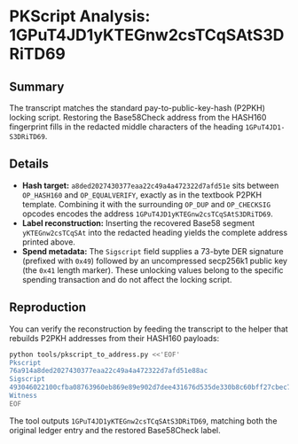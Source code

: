 # PKScript Analysis: 1GPuT4JD1yKTEGnw2csTCqSAtS3DRiTD69

## Summary
The transcript matches the standard pay-to-public-key-hash (P2PKH) locking
script.  Restoring the Base58Check address from the HASH160 fingerprint fills in
the redacted middle characters of the heading `1GPuT4JD1-S3DRiTD69`.

## Details
- **Hash target:** `a8ded2027430377eaa22c49a4a472322d7afd51e` sits between
  `OP_HASH160` and `OP_EQUALVERIFY`, exactly as in the textbook P2PKH template.
  Combining it with the surrounding `OP_DUP` and `OP_CHECKSIG` opcodes encodes
  the address `1GPuT4JD1yKTEGnw2csTCqSAtS3DRiTD69`.
- **Label reconstruction:** Inserting the recovered Base58 segment
  `yKTEGnw2csTCqSAt` into the redacted heading yields the complete address
  printed above.
- **Spend metadata:** The `Sigscript` field supplies a 73-byte DER signature
  (prefixed with `0x49`) followed by an uncompressed secp256k1 public key (the
  `0x41` length marker).  These unlocking values belong to the specific spending
  transaction and do not affect the locking script.

## Reproduction
You can verify the reconstruction by feeding the transcript to the helper that
rebuilds P2PKH addresses from their HASH160 payloads:

```bash
python tools/pkscript_to_address.py <<'EOF'
Pkscript
76a914a8ded2027430377eaa22c49a4a472322d7afd51e88ac
Sigscript
493046022100cfba08763960eb869e89e902d7dee431676d535de330b8c60bff27cbec7d4a23022100db7c77006721ae1792469307c4d5bc57c0025d5bc1af29d86e4c24c742f604ed014104f957acb238ebbb0e53c09ef17288a03cbee85d86f76d437da8e67d7301a401b6fa7252092c1875f22229ab1bc03c599dcc4c2c0125bb4635a27a6167445c6cdd
Witness
EOF
```

The tool outputs `1GPuT4JD1yKTEGnw2csTCqSAtS3DRiTD69`, matching both the
original ledger entry and the restored Base58Check label.
